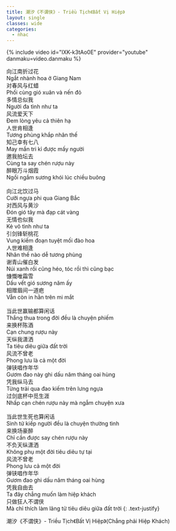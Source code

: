```yaml
---
title: 潮汐《不谓侠》- Triều Tịch《Bất Vị Hiệp》
layout: single
classes: wide
categories:
  - nhac
---
```


{% include video id="IXK-k3tAo0E" provider="youtube" danmaku=video.danmaku %}

向江南折过花\
Ngắt nhành hoa ở Giang Nam\
对春风与红蜡\
Phối cùng gió xuân và nến đỏ\
多情总似我\
Người đa tình như ta\
风流爱天下\
Đem lòng yêu cả thiên hạ\
人世肯相逢\
Tương phùng khắp nhân thế\
知己幸有七八\
May mắn tri kỉ được mấy người\
邀我拍坛去\
Cùng ta say chén rượu này\
醉眼万斗烟霞\
Ngồi ngắm sương khói lúc chiều buông\
 \
向江北饮过马\
Cưỡi ngựa phi qua Giang Bắc\
对西风与黄沙\
Đón gió tây mà đạp cát vàng\
无情也似我\
Kẻ vô tình như ta\
引剑锋斩桃花\
Vung kiếm đoạn tuyệt mối đào hoa\
人世难相逢\
Nhân thế nào dễ tương phùng\
谢青山催白发\
Núi xanh rồi cũng héo, tóc rồi thì cũng bạc\
慷慨唯霜雪\
Dấu vết gió sương năm ấy\
相赠眉间一道疤\
Vẫn còn in hằn trên mi mắt\
 \
当此世赢输都算闲话\
Thắng thua trong đời đều là chuyện phiếm\
来换杯陈酒\
Cạn chung rượu này\
天纵我潇洒\
Ta tiêu diêu giữa đất trời\
风流不曾老\
Phong lưu là cả một đời\
弹铗唱作年华\
Gươm đao này ghi dấu năm tháng oai hùng\
凭我纵马去\
Từng trải qua đao kiếm trên lưng ngựa\
过剑底杯中觅生涯\
Nhấp cạn chén rượu này mà ngẫm chuyện xưa\
 \
当此世生死也算闲话\
Sinh tử kiếp người đều là chuyện thường tình\
来换场豪醉\
Chỉ cần được say chén rượu này\
不负天纵潇洒\
Không phụ một đời tiêu diêu tự tại\
风流不曾老\
Phong lưu cả một đời\
弹铗唱作年华\
Gươm đao ghi dấu năm tháng oai hùng\
凭我自由去\
Ta đây chẳng muốn làm hiệp khách\
只做狂人不谓侠\
Mà chỉ thích làm lãng tử tiêu diêu giữa đất trời
{: .text-justify}

> <cite>
潮汐《不谓侠》- Triều Tịch《Bất Vị Hiệp》(Chẳng phải Hiệp Khách)
</cite>